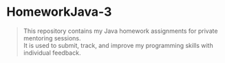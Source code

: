 # HomeworkJava-3

> This repository contains my Java homework assignments for private mentoring sessions.  
> It is used to submit, track, and improve my programming skills with individual feedback.
